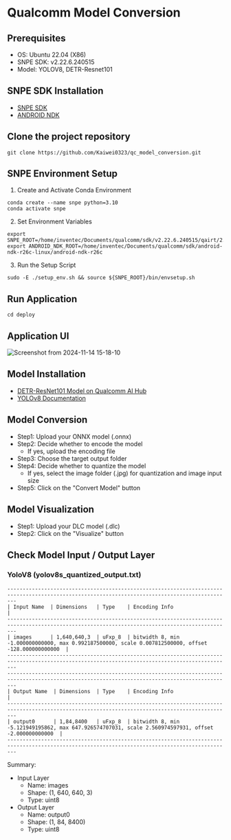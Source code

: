 # Qualcomm Model Conversion

## Prerequisites
* OS: Ubuntu 22.04 (X86)
* SNPE SDK: v2.22.6.240515
* Model: YOLOV8, DETR-Resnet101

## SNPE SDK Installation
* [SNPE SDK](https://www.qualcomm.com/developer/software/neural-processing-sdk-for-ai)
* [ANDROID NDK](https://dl.google.com/android/repository/android-ndk-r26c-linux.zip)

## Clone the project repository
```
git clone https://github.com/Kaiwei0323/qc_model_conversion.git
```

## SNPE Environment Setup
1. Create and Activate Conda Environment
```
conda create --name snpe python=3.10
conda activate snpe
```
2. Set Environment Variables
```
export SNPE_ROOT=/home/inventec/Documents/qualcomm/sdk/v2.22.6.240515/qairt/2.22.6.240515
export ANDROID_NDK_ROOT=/home/inventec/Documents/qualcomm/sdk/android-ndk-r26c-linux/android-ndk-r26c
```

3. Run the Setup Script
```
sudo -E ./setup_env.sh && source ${SNPE_ROOT}/bin/envsetup.sh
```

## Run Application
```
cd deploy

```

## Application UI
![Screenshot from 2024-11-14 15-18-10](https://github.com/user-attachments/assets/26157c00-17d0-435c-86d9-88597f684c60)

## Model Installation
* [DETR-ResNet101 Model on Qualcomm AI Hub](https://aihub.qualcomm.com/models/detr_resnet101?searchTerm=detr)
* [YOLOv8 Documentation](https://docs.ultralytics.com/models/yolov8/)

## Model Conversion
* Step1:
Upload your ONNX model (.onnx)
* Step2:
Decide whether to encode the model 
    - If yes, upload the encoding file
* Step3:
Choose the target output folder
* Step4:
Decide whether to quantize the model
    - If yes, select the image folder (.jpg) for quantization and image input size
* Step5:
Click on the "Convert Model" button

## Model Visualization
* Step1:
Upload your DLC model (.dlc)
* Step2:
Click on the "Visualize" button

## Check Model Input / Output Layer
### YoloV8 (yolov8s_quantized_output.txt)
```
-----------------------------------------------------------------------------------------------------------------------------------------------
| Input Name  | Dimensions   | Type    | Encoding Info                                                                                        |
-----------------------------------------------------------------------------------------------------------------------------------------------
| images      | 1,640,640,3  | uFxp_8  | bitwidth 8, min -1.000000000000, max 0.992187500000, scale 0.007812500000, offset -128.000000000000  |
-----------------------------------------------------------------------------------------------------------------------------------------------
-----------------------------------------------------------------------------------------------------------------------------------------------
| Output Name  | Dimensions  | Type    | Encoding Info                                                                                        |
-----------------------------------------------------------------------------------------------------------------------------------------------
| output0      | 1,84,8400   | uFxp_8  | bitwidth 8, min -5.121949195862, max 647.926574707031, scale 2.560974597931, offset -2.000000000000  |
-----------------------------------------------------------------------------------------------------------------------------------------------
```
Summary:
* Input Layer
    - Name: images
    - Shape: (1, 640, 640, 3)
    - Type: uint8
* Output Layer
    - Name: output0
    - Shape: (1, 84, 8400)
    - Type: uint8
